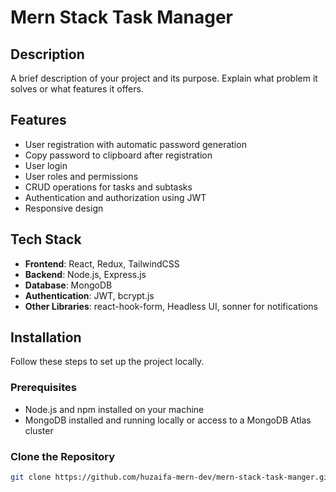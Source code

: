 # Mern Stack Task Manager


## Description

A brief description of your project and its purpose. Explain what problem it solves or what features it offers.

## Features

- User registration with automatic password generation
- Copy password to clipboard after registration
- User login
- User roles and permissions 
- CRUD operations for tasks and subtasks
- Authentication and authorization using JWT
- Responsive design

## Tech Stack

- **Frontend**: React, Redux, TailwindCSS
- **Backend**: Node.js, Express.js
- **Database**: MongoDB
- **Authentication**: JWT, bcrypt.js
- **Other Libraries**: react-hook-form, Headless UI, sonner for notifications

## Installation

Follow these steps to set up the project locally.

### Prerequisites

- Node.js and npm installed on your machine
- MongoDB installed and running locally or access to a MongoDB Atlas cluster

### Clone the Repository

```bash
git clone https://github.com/huzaifa-mern-dev/mern-stack-task-manger.git

